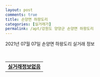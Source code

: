 ```yaml
---
layout: post
comments: true
title: 손양면 하왕도리
categories: [실거래가]
permalink: /apt/강원도 양양군 손양면 하왕도리
---
```


2021년 07월 07일 손양면 하왕도리 실거래 정보

<script type="text/javascript">
  google.charts.load('current', {'packages':['corechart']});
  google.charts.setOnLoadCallback(drawChart);

  function drawChart() {
    var data = google.visualization.arrayToDataTable([['거래일', '매매', '전월세', '전매'], ['20-07', 1, 2, 0], ['20-08', 2, 3, 0], ['20-09', 1, 1, 0], ['20-10', 4, 3, 0], ['20-11', 1, 2, 0], ['20-12', 1, 0, 0], ['21-01', 2, 0, 0], ['21-02', 1, 1, 0], ['21-03', 2, 0, 0], ['21-04', 2, 0, 0], ['21-06', 2, 2, 0]]);

    var options = {
      title: '최근 유형별 거래량 추이',
      legend: { position: 'bottom' }
    };

    var chart = new google.visualization.LineChart(document.getElementById('columnchart_material'));
    chart.draw(data, (options));
  }
</script>

<div id="columnchart_material" style="width: 95%; margin-left: -35px; display: block"></div>
<br>
<table>
  <tr>
    <td colspan="4" style="font-weight: bold;"><a href="https://search.naver.com/search.naver?query=손양면 하왕도리 실거래정보없음">실거래정보없음</a></td>
  </tr>
    
</table>
    
